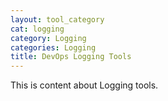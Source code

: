 ```yaml
---
layout: tool_category
cat: logging
category: Logging
categories: Logging
title: DevOps Logging Tools
---
```

This is content about Logging tools.